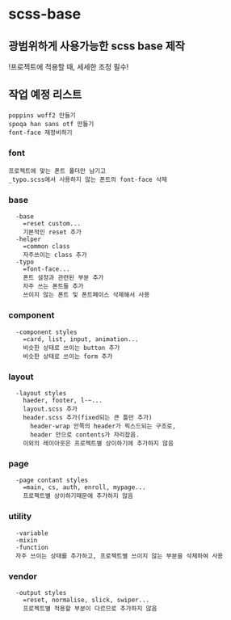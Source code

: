 # scss-base

## 광범위하게 사용가능한 scss base 제작

!프로젝트에 적용할 때, 세세한 조정 필수!

## 작업 예정 리스트

```
poppins woff2 만들기
spoqa han sans otf 만들기
font-face 재정비하기
```

### font

```
프로젝트에 맞는 폰트 폴더만 남기고
_typo.scss에서 사용하지 않는 폰트의 font-face 삭제
```

### base

```
  -base
    =reset custom...
    기본적인 reset 추가
  -helper
    =common class
    자주쓰이는 class 추가
  -typo
    =font-face...
    폰트 설정과 관련된 부분 추가
    자주 쓰는 폰트들 추가
    쓰이지 않는 폰트 및 폰트페이스 삭제해서 사용
```

### component

```
  -component styles
    =card, list, input, animation...
    비슷한 상태로 쓰이는 button 추가
    비슷한 상태로 쓰이는 form 추가
```

### layout

```
  -layout styles
    haeder, footer, l-~...
    layout.scss 추가
    header.scss 추가(fixed되는 큰 틀만 추가)
      header-wrap 안쪽의 header가 픽스드되는 구조로,
      header 안으로 contents가 자리잡음.
    이외의 레이아웃은 프로젝트별 상이하기에 추가하지 않음
```

### page

```
  -page contant styles
    =main, cs, auth, enroll, mypage...
    프로젝트별 상이하기때문에 추가하지 않음
```

### utility

```
  -variable
  -mixin
  -function
  자주 쓰이는 상태를 추가하고, 프로젝트별 쓰이지 않는 부분을 삭제하여 사용
```

### vendor

```
  -output styles
    =reset, normalise, slick, swiper...
    프로젝트별 적용할 부분이 다르므로 추가하지 않음
```

